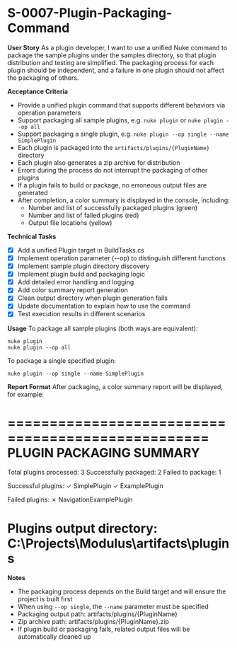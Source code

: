 <!-- Priority: P1 -->
<!-- Status: Completed -->
# S-0007-Plugin-Packaging-Command

**User Story**
As a plugin developer, I want to use a unified Nuke command to package the sample plugins under the samples directory, so that plugin distribution and testing are simplified. The packaging process for each plugin should be independent, and a failure in one plugin should not affect the packaging of others.

**Acceptance Criteria**
- Provide a unified plugin command that supports different behaviors via operation parameters
- Support packaging all sample plugins, e.g. `nuke plugin` or `nuke plugin --op all`
- Support packaging a single plugin, e.g. `nuke plugin --op single --name SimplePlugin`
- Each plugin is packaged into the `artifacts/plugins/{PluginName}` directory
- Each plugin also generates a zip archive for distribution
- Errors during the process do not interrupt the packaging of other plugins
- If a plugin fails to build or package, no erroneous output files are generated
- After completion, a color summary is displayed in the console, including:
  - Number and list of successfully packaged plugins (green)
  - Number and list of failed plugins (red)
  - Output file locations (yellow)

**Technical Tasks**
- [x] Add a unified Plugin target in BuildTasks.cs
- [x] Implement operation parameter (--op) to distinguish different functions
- [x] Implement sample plugin directory discovery
- [x] Implement plugin build and packaging logic
- [x] Add detailed error handling and logging
- [x] Add color summary report generation
- [x] Clean output directory when plugin generation fails
- [x] Update documentation to explain how to use the command
- [x] Test execution results in different scenarios

**Usage**
To package all sample plugins (both ways are equivalent):

    nuke plugin
    nuke plugin --op all

To package a single specified plugin:

    nuke plugin --op single --name SimplePlugin

**Report Format**
After packaging, a color summary report will be displayed, for example:

==================================================
PLUGIN PACKAGING SUMMARY
==================================================
Total plugins processed: 3
Successfully packaged:   2
Failed to package:       1

Successful plugins:
  ✓ SimplePlugin
  ✓ ExamplePlugin

Failed plugins:
  ✗ NavigationExamplePlugin

Plugins output directory:
  C:\Projects\Modulus\artifacts\plugins
==================================================

**Notes**
- The packaging process depends on the Build target and will ensure the project is built first
- When using `--op single`, the `--name` parameter must be specified
- Packaging output path: artifacts/plugins/{PluginName}
- Zip archive path: artifacts/plugins/{PluginName}.zip
- If plugin build or packaging fails, related output files will be automatically cleaned up
